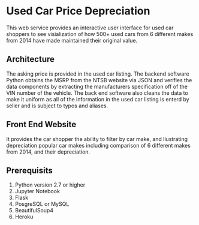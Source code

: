 # Used Car Price Depreciation

This web service provides an interactive user interface for used car shoppers to see visialization of how 500+ used cars from 6 different makes from 2014 have made maintained their original value.

## Architecture
The asking price is provided in the used car listing.  The backend software Python obtains the MSRP from the NTSB website via JSON and verifies the data components by extracting the manufacturers specification off of the VIN number of the vehicle.  The back end software also cleans the data to make it uniform as all of the information in the used car listing is enterd by seller and is subject to typos and aliases.  

## Front End Website
It provides the car shopper the ability to filter by car make, and llustrating depreciation popular car makes including comparison of 6 different makes from 2014, and their depreciation.

## Prerequisits
1. Python version 2.7 or higher
2. Jupyter Notebook
3. Flask
4. PosgreSQL or MySQL
5. BeautifulSoup4
6. Heroku

